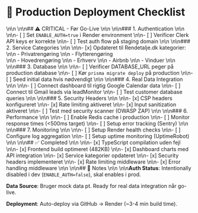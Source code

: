 # 🚀 Production Deployment Checklist\n\n\n\n## ⚠️ CRITICAL - Før Go-Live\n\n\n\n### 1. Authentication\n\n\n\n- [ ] Set `ENABLE_AUTH=true` i Render environment\n\n- [ ] Verificer Clerk API keys er korrekte\n\n- [ ] Test auth flow på staging domain\n\n\n\n### 2. Service Categories\n\n\n\n- [x] Opdateret til Rendetalje.dk kategorier:\n\n  - Privatrengøring\n\n  - Flytterengøring  \n\n  - Hovedrengøring\n\n  - Erhverv\n\n  - Airbnb\n\n  - Vinduer\n\n\n\n### 3. Database\n\n\n\n- [ ] Verificer DATABASE_URL peger på production database\n\n- [ ] Kør `prisma migrate deploy` på production\n\n- [ ] Seed initial data hvis nødvendigt\n\n\n\n### 4. Real Data Integration\n\n\n\n- [ ] Connect dashboard til rigtig Google Calendar data\n\n- [ ] Connect til Gmail leads via leadMonitor\n\n- [ ] Test customer database queries\n\n\n\n### 5. Security Headers\n\n\n\n- [x] CSP headers konfigureret\n\n- [x] Rate limiting aktiveret\n\n- [x] Input sanitization aktiveret\n\n- [ ] Test med security scanner (OWASP ZAP)\n\n\n\n### 6. Performance\n\n\n\n- [ ] Enable Redis cache i production\n\n- [ ] Monitor response times (<500ms target)\n\n- [ ] Setup error tracking (Sentry)\n\n\n\n### 7. Monitoring\n\n\n\n- [ ] Setup Render health checks\n\n- [ ] Configure log aggregation\n\n- [ ] Setup uptime monitoring (UptimeRobot)\n\n\n\n## ✅ Completed\n\n\n\n- [x] TypeScript compilation uden fejl\n\n- [x] Frontend build optimeret (482KB)\n\n- [x] Dashboard charts med API integration\n\n- [x] Service kategorier opdateret\n\n- [x] Security headers implementeret\n\n- [x] Rate limiting middleware\n\n- [x] Error handling middleware\n\n\n\n## 📝 Notes\n\n\n\n**Auth Status**: Intentionally disabled i dev (`ENABLE_AUTH=false`), skal enables i prod.

**Data Source**: Bruger mock data pt. Ready for real data integration når go-live.

**Deployment**: Auto-deploy via GitHub → Render (~3-4 min build time).
